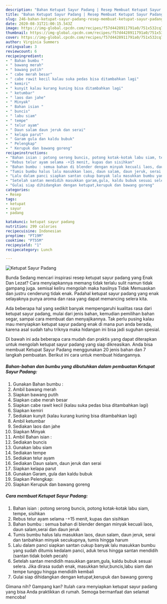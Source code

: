 ```yaml
---
description: "Bahan Ketupat Sayur Padang | Resep Membuat Ketupat Sayur Padang Yang Lezat"
title: "Bahan Ketupat Sayur Padang | Resep Membuat Ketupat Sayur Padang Yang Lezat"
slug: 246-bahan-ketupat-sayur-padang-resep-membuat-ketupat-sayur-padang-yang-lezat
date: 2020-08-31T21:00:15.543Z
image: https://img-global.cpcdn.com/recipes/f57d4428911791a0/751x532cq70/ketupat-sayur-padang-foto-resep-utama.jpg
thumbnail: https://img-global.cpcdn.com/recipes/f57d4428911791a0/751x532cq70/ketupat-sayur-padang-foto-resep-utama.jpg
cover: https://img-global.cpcdn.com/recipes/f57d4428911791a0/751x532cq70/ketupat-sayur-padang-foto-resep-utama.jpg
author: Virginia Summers
ratingvalue: 3
reviewcount: 6
recipeingredient:
- " Bahan bumbu "
- " bawang merah"
- " bawang putih"
- " cabe merah besar"
- " cabe rawit kecil kalau suka pedas bisa ditambahkan lagi"
- " kemiri"
- " kunyit kalau kurang kuning bisa ditambahkan lagi"
- " ketumbar"
- " laos dan jahe"
- " Minyak"
- " Bahan isian "
- " buncis"
- " labu siam"
- " tempe"
- " telur ayam"
- " Daun salam daun jeruk dan serai"
- " kelapa parut"
- " Garam gula dan kaldu bubuk"
- " Pelengkap"
- " Kerupuk dan bawang goreng"
recipeinstructions:
- "Bahan isian : potong serong buncis, potong kotak-kotak labu siam, tempe, sisihkan"
- "Rebus telur ayam selama -+15 menit, kupas dan sisihkan"
- "Bahan bumbu : semua bahan di blender dengan minyak kecuali laos, daun salam,serai dan daun jeruk"
- "Tumis bumbu halus lalu masukkan laos, daun salam, daun jeruk, serai dan tanbahkan minyak secukupnya, tumis hingga harum"
- "Lalu dalam panci siapkan santan cukup banyak lalu masukkan bumbu yang sudah ditumis kedalam panci, aduk terus hingga santan mendidih (santan tidak boleh pecah)"
- "Setelah santan mendidih masukkan garam,gula, kaldu bubuk sesuai selera. Jika dirasa sudah enak, masukkan telur,buncis,labu siam dan tempe tunggu hingga mendidih kembali"
- "Gulai siap dihidangkan dengan ketupat,kerupuk dan bawang goreng"
categories:
- Resep
tags:
- ketupat
- sayur
- padang

katakunci: ketupat sayur padang 
nutrition: 299 calories
recipecuisine: Indonesian
preptime: "PT19M"
cooktime: "PT55M"
recipeyield: "1"
recipecategory: Lunch

---
```



![Ketupat Sayur Padang](https://img-global.cpcdn.com/recipes/f57d4428911791a0/751x532cq70/ketupat-sayur-padang-foto-resep-utama.jpg)

Bunda Sedang mencari inspirasi resep ketupat sayur padang yang Enak Dan Lezat? Cara menyiapkannya memang tidak terlalu sulit namun tidak gampang juga. semisal keliru mengolah maka hasilnya Tidak Memuaskan dan justru cenderung tidak enak. Padahal ketupat sayur padang yang enak selayaknya punya aroma dan rasa yang dapat memancing selera kita.

Ada beberapa hal yang sedikit banyak mempengaruhi kualitas rasa dari ketupat sayur padang, mulai dari jenis bahan, kemudian pemilihan bahan segar, sampai cara membuat dan menyajikannya. Tak perlu pusing kalau mau menyiapkan ketupat sayur padang enak di mana pun anda berada, karena asal sudah tahu triknya maka hidangan ini bisa jadi suguhan spesial.




Di bawah ini ada beberapa cara mudah dan praktis yang dapat diterapkan untuk mengolah ketupat sayur padang yang siap dikreasikan. Anda bisa membuat Ketupat Sayur Padang menggunakan 20 jenis bahan dan 7 langkah pembuatan. Berikut ini cara untuk membuat hidangannya.

<!--inarticleads1-->

##### Bahan-bahan dan bumbu yang dibutuhkan dalam pembuatan Ketupat Sayur Padang:

1. Gunakan  Bahan bumbu :
1. Ambil  bawang merah
1. Siapkan  bawang putih
1. Siapkan  cabe merah besar
1. Siapkan  cabe rawit kecil (kalau suka pedas bisa ditambahkan lagi)
1. Siapkan  kemiri
1. Sediakan  kunyit (kalau kurang kuning bisa ditambahkan lagi)
1. Ambil  ketumbar
1. Sediakan  laos dan jahe
1. Siapkan  Minyak
1. Ambil  Bahan isian :
1. Sediakan  buncis
1. Gunakan  labu siam
1. Sediakan  tempe
1. Sediakan  telur ayam
1. Sediakan  Daun salam, daun jeruk dan serai
1. Siapkan  kelapa parut
1. Gunakan  Garam, gula dan kaldu bubuk
1. Siapkan  Pelengkap:
1. Siapkan  Kerupuk dan bawang goreng




<!--inarticleads2-->

##### Cara membuat Ketupat Sayur Padang:

1. Bahan isian : potong serong buncis, potong kotak-kotak labu siam, tempe, sisihkan
1. Rebus telur ayam selama -+15 menit, kupas dan sisihkan
1. Bahan bumbu : semua bahan di blender dengan minyak kecuali laos, daun salam,serai dan daun jeruk
1. Tumis bumbu halus lalu masukkan laos, daun salam, daun jeruk, serai dan tanbahkan minyak secukupnya, tumis hingga harum
1. Lalu dalam panci siapkan santan cukup banyak lalu masukkan bumbu yang sudah ditumis kedalam panci, aduk terus hingga santan mendidih (santan tidak boleh pecah)
1. Setelah santan mendidih masukkan garam,gula, kaldu bubuk sesuai selera. Jika dirasa sudah enak, masukkan telur,buncis,labu siam dan tempe tunggu hingga mendidih kembali
1. Gulai siap dihidangkan dengan ketupat,kerupuk dan bawang goreng




Gimana nih? Gampang kan? Itulah cara menyiapkan ketupat sayur padang yang bisa Anda praktikkan di rumah. Semoga bermanfaat dan selamat mencoba!
